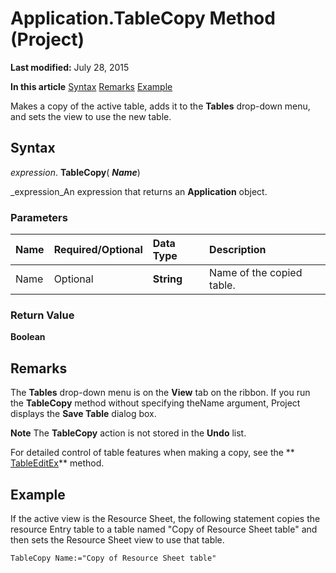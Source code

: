 
# Application.TableCopy Method (Project)

 **Last modified:** July 28, 2015

 **In this article**
 [Syntax](#sectionSection0)
 [Remarks](#sectionSection1)
 [Example](#sectionSection2)


Makes a copy of the active table, adds it to the  **Tables** drop-down menu, and sets the view to use the new table.


## Syntax
<a name="sectionSection0"> </a>

 _expression_. **TableCopy**( **_Name_**)

 _expression_An expression that returns an  **Application** object.


### Parameters



|**Name**|**Required/Optional**|**Data Type**|**Description**|
|:-----|:-----|:-----|:-----|
|Name|Optional| **String**|Name of the copied table.|

### Return Value

 **Boolean**


## Remarks
<a name="sectionSection1"> </a>

The  **Tables** drop-down menu is on the **View** tab on the ribbon. If you run the **TableCopy** method without specifying theName argument, Project displays the **Save Table** dialog box.


 **Note**  The  **TableCopy** action is not stored in the **Undo** list.

For detailed control of table features when making a copy, see the  ** [TableEditEx](953cdbf6-24ac-5e39-9c23-ec05ec9e4809.md)** method.


## Example
<a name="sectionSection2"> </a>

If the active view is the Resource Sheet, the following statement copies the resource Entry table to a table named "Copy of Resource Sheet table" and then sets the Resource Sheet view to use that table.


```
TableCopy Name:="Copy of Resource Sheet table"
```

